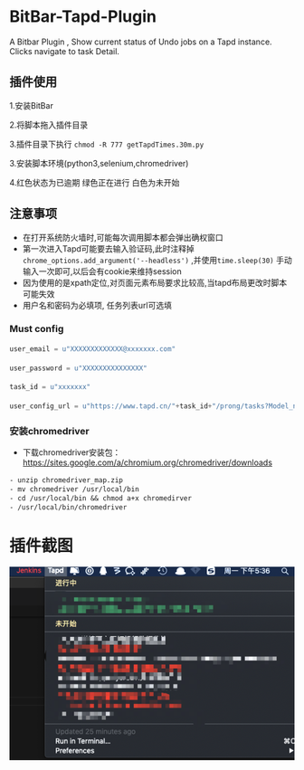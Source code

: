 # BitBar-Tapd-Plugin
A Bitbar Plugin , Show current status of Undo jobs on a Tapd instance. Clicks navigate to task Detail.


## 插件使用
1.安装BitBar

2.将脚本拖入插件目录

3.插件目录下执行 `chmod -R 777 getTapdTimes.30m.py` 

3.安装脚本环境(python3,selenium,chromedriver)

4.红色状态为已逾期 绿色正在进行 白色为未开始

## 注意事项
- 在打开系统防火墙时,可能每次调用脚本都会弹出确权窗口
- 第一次进入Tapd可能要去输入验证码,此时注释掉 `chrome_options.add_argument('--headless')` ,并使用`time.sleep(30)` 手动输入一次即可,以后会有cookie来维持session
- 因为使用的是xpath定位,对页面元素布局要求比较高,当tapd布局更改时脚本可能失效
- 用户名和密码为必填项, 任务列表url可选填


### Must config 
```python
user_email = u"XXXXXXXXXXXXX@xxxxxxx.com"

user_password = u"XXXXXXXXXXXXXXX"

task_id = u"xxxxxxx"

user_config_url = u"https://www.tapd.cn/"+task_id+"/prong/tasks?Model_name=Task&perpage=20&sort_name=status&order=ASC"
```

### 安装chromedriver
- 下载chromedriver安装包：https://sites.google.com/a/chromium.org/chromedriver/downloads
```shell
- unzip chromedriver_map.zip 
- mv chromedriver /usr/local/bin
- cd /usr/local/bin && chmod a+x chromedirver
- /usr/local/bin/chromedriver
```

# 插件截图
![展示](img/33333333.png)